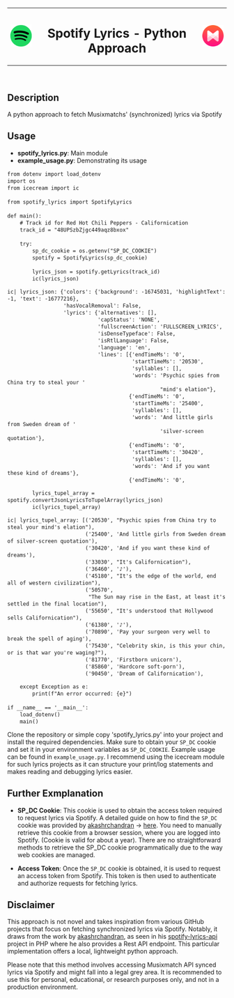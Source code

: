 <table align="center">
<tr>
<td align="center">
    <img src="/for_readme/spotify_icon.png" alt="Spotify icon" width="70"/>
</td>

<td align="center">
    <h1>Spotify Lyrics - Python Approach</h1>
</td>

<td align="center">
    <img src="/for_readme/musixmatch_icon.png" alt="Musixmatch icon" width="70"/>
</td>
</tr>
</table>

<br>

##  Description
A python approach to fetch Musixmatchs' (synchronized) lyrics via Spotify

##  Usage
-  **spotify_lyrics.py**: Main module
-  **example_usage.py**: Demonstrating its usage

```
from dotenv import load_dotenv
import os
from icecream import ic

from spotify_lyrics import SpotifyLyrics

def main():
    # Track id for Red Hot Chili Peppers - Californication
    track_id = "48UPSzbZjgc449aqz8bxox"

    try:
        sp_dc_cookie = os.getenv("SP_DC_COOKIE")
        spotify = SpotifyLyrics(sp_dc_cookie)
        
        lyrics_json = spotify.getLyrics(track_id)
        ic(lyrics_json)
```
```
ic| lyrics_json: {'colors': {'background': -16745031, 'highlightText': -1, 'text': -16777216},
                  'hasVocalRemoval': False,
                  'lyrics': {'alternatives': [],
                             'capStatus': 'NONE',
                             'fullscreenAction': 'FULLSCREEN_LYRICS',
                             'isDenseTypeface': False,
                             'isRtlLanguage': False,
                             'language': 'en',
                             'lines': [{'endTimeMs': '0',
                                        'startTimeMs': '20530',
                                        'syllables': [],
                                        'words': 'Psychic spies from China try to steal your '
                                                 "mind's elation"},
                                       {'endTimeMs': '0',
                                        'startTimeMs': '25400',
                                        'syllables': [],
                                        'words': 'And little girls from Sweden dream of '     
                                                 'silver-screen quotation'},
                                       {'endTimeMs': '0',
                                        'startTimeMs': '30420',
                                        'syllables': [],
                                        'words': 'And if you want these kind of dreams'},
                                       {'endTimeMs': '0',
```
``` 
        lyrics_tupel_array = spotify.convertJsonLyricsToTupelArray(lyrics_json)
        ic(lyrics_tupel_array)
``` 
```
ic| lyrics_tupel_array: [('20530', "Psychic spies from China try to steal your mind's elation"),
                         ('25400', 'And little girls from Sweden dream of silver-screen quotation'),
                         ('30420', 'And if you want these kind of dreams'),
                         ('33030', "It's Californication"),
                         ('36460', '♪'),
                         ('45180', "It's the edge of the world, end all of western civilization"),
                         ('50570',
                          "The Sun may rise in the East, at least it's settled in the final location"),
                         ('55650', "It's understood that Hollywood sells Californication"),
                         ('61380', '♪'),
                         ('70890', 'Pay your surgeon very well to break the spell of aging'),
                         ('75430', "Celebrity skin, is this your chin, or is that war you're waging?"),
                         ('81770', 'Firstborn unicorn'),
                         ('85860', 'Hardcore soft-porn'),
                         ('90450', 'Dream of Californication'),
```
``` 
    except Exception as e:
        print(f"An error occurred: {e}")
        
if __name__ == '__main__':
    load_dotenv()
    main()
```   



Clone the repository or simple copy 'spotify_lyrics.py' into your project and install the required dependencies. Make sure to obtain your `SP_DC` cookie and set it in your environment variables as `SP_DC_COOKIE`. Example usage can be found in `example_usage.py`.
I recommend using the icecream module for such lyrics projects as it can structure your print/log statements and makes reading and debugging lyrics easier.

## Further Exmplanation
-  **SP_DC Cookie**:  This cookie is used to obtain the access token required to request lyrics via Spotify. A detailed guide on how to find the `SP_DC` cookie was provided by [akashrchandran](https://github.com/akashrchandran/akashrchandran) -> [here](https://github.com/akashrchandran/syrics/wiki/Finding-sp_dc).
You need to manually retrieve this cookie from a browser session, where you are logged into Spotify. (Cookie is valid for about a year).
There are no straightforward methods to retrieve the SP_DC cookie programmatically due to the way web cookies are managed.

-  **Access Token**: Once the `SP_DC` cookie is obtained, it is used to request an access token from Spotify. This token is then used to authenticate and authorize requests for fetching lyrics.

  

##  Disclaimer
This approach is not novel and takes inspiration from various GitHub projects that focus on fetching synchronized lyrics via Spotify. Notably, it draws from the work by [akashrchandran](https://github.com/akashrchandran), as seen in his [spotify-lyrics-api](https://github.com/akashrchandran/spotify-lyrics-api) project in PHP where he also provides a Rest API endpoint. This particular implementation offers a local, lightweight python approach.

Please note that this method involves accessing Musixmatch API synced lyrics via Spotify and might fall into a legal grey area. It is recommended to use this for personal, educational, or research purposes only, and not in a production environment.

  


